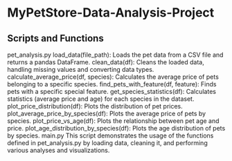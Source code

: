# MyPetStore-Data-Analysis-Project

## Scripts and Functions
pet_analysis.py
load_data(file_path): Loads the pet data from a CSV file and returns a pandas DataFrame.
clean_data(df): Cleans the loaded data, handling missing values and converting data types.
calculate_average_price(df, species): Calculates the average price of pets belonging to a specific species.
find_pets_with_feature(df, feature): Finds pets with a specific special feature.
get_species_statistics(df): Calculates statistics (average price and age) for each species in the dataset.
plot_price_distribution(df): Plots the distribution of pet prices.
plot_average_price_by_species(df): Plots the average price of pets by species.
plot_price_vs_age(df): Plots the relationship between pet age and price.
plot_age_distribution_by_species(df): Plots the age distribution of pets by species.
main.py
This script demonstrates the usage of the functions defined in pet_analysis.py by loading data, cleaning it, and performing various analyses and visualizations.
